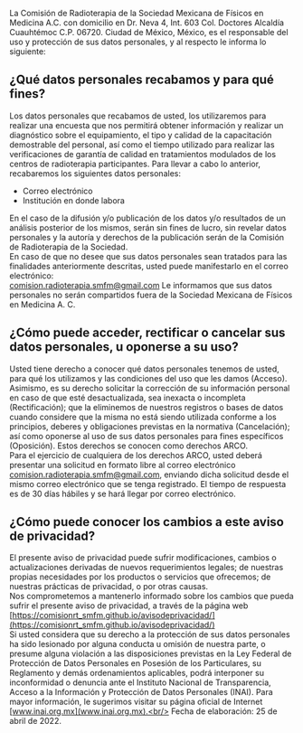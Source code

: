 La Comisión de Radioterapia de la Sociedad Mexicana de Físicos en Medicina A.C. con domicilio en Dr. Neva 4, Int. 603 Col. Doctores Alcaldía Cuauhtémoc C.P. 06720. Ciudad de México, México, es el responsable del uso y protección de sus datos personales, y al respecto le informa lo siguiente:
## ¿Qué datos personales recabamos y para qué fines?
Los datos personales que recabamos de usted, los utilizaremos para realizar una encuesta que nos permitirá obtener información y realizar un diagnóstico sobre el equipamiento, el tipo y calidad de la capacitación demostrable del personal, así como el tiempo utilizado para realizar las verificaciones de garantía de calidad en tratamientos modulados de los centros de radioterapia participantes.
Para llevar a cabo lo anterior, recabaremos los siguientes datos personales:

* Correo electrónico
* Institución en donde labora

En el caso de la difusión y/o publicación de los datos y/o resultados de un análisis posterior de los mismos, serán sin fines de lucro, sin revelar datos personales y la autoría y derechos de la publicación serán de la Comisión de Radioterapia de la Sociedad. <br/>
En caso de que no desee que sus datos personales sean tratados para las finalidades anteriormente descritas, usted puede manifestarlo en el correo electrónico:<br/> comision.radioterapia.smfm@gmail.com
Le informamos que sus datos personales no serán compartidos fuera de la Sociedad Mexicana de Físicos en Medicina A. C.
## ¿Cómo puede acceder, rectificar o cancelar sus datos personales, u oponerse a su uso?
Usted tiene derecho a conocer qué datos personales tenemos de usted, para qué los utilizamos y las condiciones del uso que les damos (Acceso). Asimismo, es su derecho solicitar la corrección de su información personal en caso de que esté desactualizada, sea inexacta o incompleta (Rectificación); que la eliminemos de nuestros registros o bases de datos cuando considere que la misma no está siendo utilizada conforme a los principios, deberes y obligaciones previstas en la normativa (Cancelación); así como oponerse al uso de sus datos personales para fines específicos (Oposición). Estos derechos se conocen como derechos ARCO.<br/>
Para el ejercicio de cualquiera de los derechos ARCO, usted deberá presentar una solicitud en formato libre al correo electrónico comision.radioterapia.smfm@gmail.com, enviando dicha solicitud desde el mismo correo electrónico que se tenga registrado. El tiempo de respuesta es de 30 días hábiles y se hará llegar por correo electrónico.
## ¿Cómo puede conocer los cambios a este aviso de privacidad?
El presente aviso de privacidad puede sufrir modificaciones, cambios o actualizaciones derivadas de nuevos requerimientos legales; de nuestras propias necesidades por los productos o servicios que ofrecemos; de nuestras prácticas de privacidad, o por otras causas.<br/>
Nos comprometemos a mantenerlo informado sobre los cambios que pueda sufrir el presente aviso de privacidad, a través de la página web [https://comisionrt_smfm.github.io/avisodeprivacidad/](https://comisionrt_smfm.github.io/avisodeprivacidad/) <br/>
Si usted considera que su derecho a la protección de sus datos personales ha sido lesionado por alguna conducta u omisión de nuestra parte, o presume alguna violación a las disposiciones previstas en la Ley Federal de Protección de Datos Personales en Posesión de los Particulares, su Reglamento y demás ordenamientos aplicables, podrá interponer su inconformidad o denuncia ante el Instituto Nacional de Transparencia, Acceso a la Información y Protección de Datos Personales (INAI). Para mayor información, le sugerimos visitar su página oficial de Internet [www.inai.org.mx](www.inai.org.mx).<br/>
Fecha de elaboración: 25 de abril de 2022.
